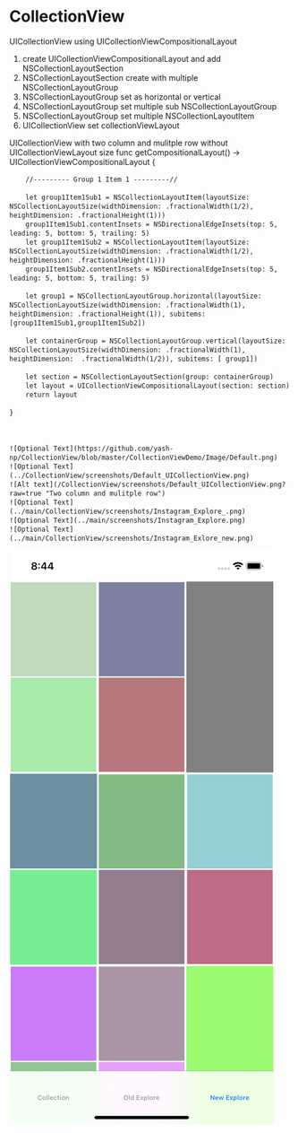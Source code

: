 # CollectionView
UICollectionView using UICollectionViewCompositionalLayout

1. create UICollectionViewCompositionalLayout and add NSCollectionLayoutSection
2. NSCollectionLayoutSection create with multiple NSCollectionLayoutGroup
3. NSCollectionLayoutGroup set as horizontal or vertical
4. NSCollectionLayoutGroup set multiple sub NSCollectionLayoutGroup
5. NSCollectionLayoutGroup set multiple  NSCollectionLayoutItem
6. UICollectionView set collectionViewLayout 


UICollectionView with two column and mulitple row without UICollectionViewLayout size
    func getCompositionalLayout() -> UICollectionViewCompositionalLayout {
        
        //--------- Group 1 Item 1 ---------//
        
        let group1Item1Sub1 = NSCollectionLayoutItem(layoutSize: NSCollectionLayoutSize(widthDimension: .fractionalWidth(1/2), heightDimension: .fractionalHeight(1)))
        group1Item1Sub1.contentInsets = NSDirectionalEdgeInsets(top: 5, leading: 5, bottom: 5, trailing: 5)
        let group1Item1Sub2 = NSCollectionLayoutItem(layoutSize: NSCollectionLayoutSize(widthDimension: .fractionalWidth(1/2), heightDimension: .fractionalHeight(1)))
        group1Item1Sub2.contentInsets = NSDirectionalEdgeInsets(top: 5, leading: 5, bottom: 5, trailing: 5)
        
        let group1 = NSCollectionLayoutGroup.horizontal(layoutSize: NSCollectionLayoutSize(widthDimension: .fractionalWidth(1), heightDimension: .fractionalHeight(1)), subitems: [group1Item1Sub1,group1Item1Sub2])
        
        let containerGroup = NSCollectionLayoutGroup.vertical(layoutSize: NSCollectionLayoutSize(widthDimension: .fractionalWidth(1), heightDimension:  .fractionalWidth(1/2)), subitems: [ group1])

        let section = NSCollectionLayoutSection(group: containerGroup)
        let layout = UICollectionViewCompositionalLayout(section: section)
        return layout
        
    }
    
        
        
    ![Optional Text](https://github.com/yash-np/CollectionView/blob/master/CollectionViewDemo/Image/Default.png)
    ![Optional Text](../CollectionView/screenshots/Default_UICollectionView.png)
    ![Alt text](/CollectionView/screenshots/Default_UICollectionView.png?raw=true "Two column and mulitple row")
    ![Optional Text](../main/CollectionView/screenshots/Instagram_Explore_.png)
    ![Optional Text](../main/screenshots/Instagram_Explore.png)
    ![Optional Text](../main/CollectionView/screenshots/Instagram_Exlore_new.png)

![ScreenShot](/screenshots/Instagram_Exlore_new.png)
